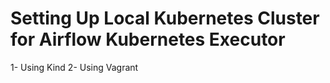# Setting Up Local Kubernetes Cluster for Airflow Kubernetes Executor

  1- Using Kind
  2- Using Vagrant
